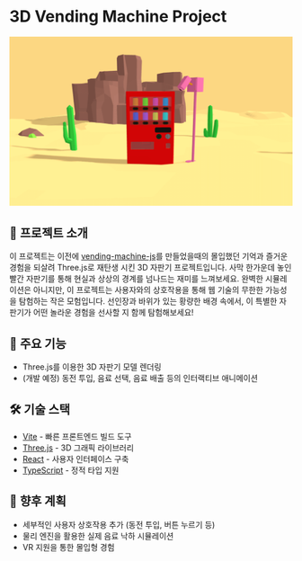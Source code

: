 # 3D Vending Machine Project

![Vending Machine Preview](./assets/preview-image.png)

## 🎯 프로젝트 소개

이 프로젝트는 이전에 [vending-machine-js](https://github.com/chiabi/vending-machine-js)를 만들었을때의 몰입했던 기억과 즐거운 경험을 되살려 Three.js로 재탄생 시킨 3D 자판기 프로젝트입니다. 사막 한가운데 놓인 빨간 자판기를 통해 현실과 상상의 경계를 넘나드는 재미를 느껴보세요. 완벽한 시뮬레이션은 아니지만, 이 프로젝트는 사용자와의 상호작용을 통해 웹 기술의 무한한 가능성을 탐험하는 작은 모험입니다. 선인장과 바위가 있는 황량한 배경 속에서, 이 특별한 자판기가 어떤 놀라운 경험을 선사할 지 함께 탐험해보세요!

## 🚀 주요 기능

- Three.js를 이용한 3D 자판기 모델 렌더링
- (개발 예정) 동전 투입, 음료 선택, 음료 배출 등의 인터랙티브 애니메이션

## 🛠 기술 스택

- [Vite](https://vitejs.dev/) - 빠른 프론트엔드 빌드 도구
- [Three.js](https://threejs.org/) - 3D 그래픽 라이브러리
- [React](https://reactjs.org/) - 사용자 인터페이스 구축
- [TypeScript](https://www.typescriptlang.org/) - 정적 타입 지원

## 🔮 향후 계획

- 세부적인 사용자 상호작용 추가 (동전 투입, 버튼 누르기 등)
- 물리 엔진을 활용한 실제 음료 낙하 시뮬레이션
- VR 지원을 통한 몰입형 경험

